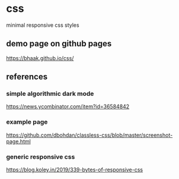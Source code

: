 # css

minimal responsive css styles

## demo page on github pages

https://bhaak.github.io/css/

## references

### simple algorithmic dark mode

https://news.ycombinator.com/item?id=36584842

### example page

https://github.com/dbohdan/classless-css/blob/master/screenshot-page.html

### generic responsive css

https://blog.koley.in/2019/339-bytes-of-responsive-css
